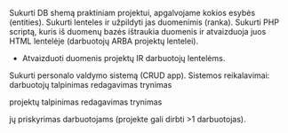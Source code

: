 Sukurti DB shemą praktiniam projektui, apgalvojame kokios esybės (entities).
Sukurti lenteles ir užpildyti jas duomenimis (ranka).
Sukurti PHP scriptą, kuris iš duomenų bazės ištraukia duomenis ir atvaizduoja juos HTML lentelėje (darbuotojų ARBA projektų lentelei).
* Atvaizduoti duomenis projektų IR darbuotojų lentelėms.


Sukurti personalo valdymo sistemą (CRUD app). Sistemos reikalavimai: 
darbuotojų
talpinimas
redagavimas
trynimas

projektų
talpinimas
redagavimas
trynimas

jų priskyrimas darbuotojams (projekte gali dirbti >1 darbuotojas).

